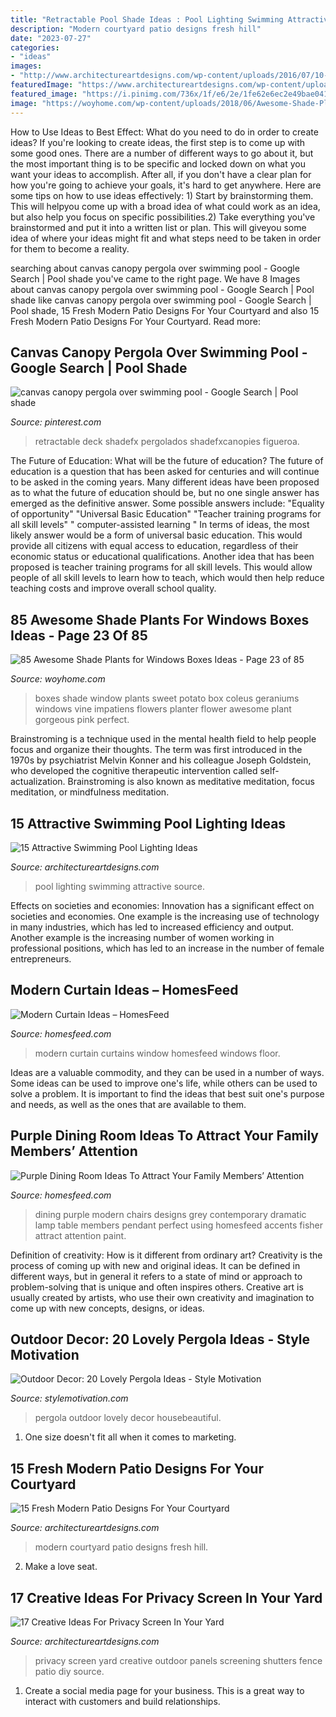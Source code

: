 ```yaml
---
title: "Retractable Pool Shade Ideas : Pool Lighting Swimming Attractive Source"
description: "Modern courtyard patio designs fresh hill"
date: "2023-07-27"
categories:
- "ideas"
images:
- "http://www.architectureartdesigns.com/wp-content/uploads/2016/07/10-60.jpg"
featuredImage: "https://www.architectureartdesigns.com/wp-content/uploads/2015/09/10-630x355.png"
featured_image: "https://i.pinimg.com/736x/1f/e6/2e/1fe62e6ec2e49bae041f718a9402f5d2.jpg"
image: "https://woyhome.com/wp-content/uploads/2018/06/Awesome-Shade-Plants-for-Windows-Boxes-Ideas-63.jpg"
---
```



How to Use Ideas to Best Effect: What do you need to do in order to create ideas?
If you're looking to create ideas, the first step is to come up with some good ones. There are a number of different ways to go about it, but the most important thing is to be specific and locked down on what you want your ideas to accomplish. After all, if you don't have a clear plan for how you're going to achieve your goals, it's hard to get anywhere. Here are some tips on how to use ideas effectively: 1) Start by brainstorming them. This will helpyou come up with a broad idea of what could work as an idea, but also help you focus on specific possibilities.2) Take everything you've brainstormed and put it into a written list or plan. This will giveyou some idea of where your ideas might fit and what steps need to be taken in order for them to become a reality.

	

		
searching about canvas canopy pergola over swimming pool - Google Search | Pool shade you've came to the right page. We have 8 Images about canvas canopy pergola over swimming pool - Google Search | Pool shade like canvas canopy pergola over swimming pool - Google Search | Pool shade, 15 Fresh Modern Patio Designs For Your Courtyard and also 15 Fresh Modern Patio Designs For Your Courtyard. Read more:
		
    
## Canvas Canopy Pergola Over Swimming Pool - Google Search | Pool Shade

<img loading=lazy src="https://i.pinimg.com/736x/1f/e6/2e/1fe62e6ec2e49bae041f718a9402f5d2.jpg" onerror="this.onerror=null;this.src='https://tse3.mm.bing.net/th?id=OIP.sUGLH1ivj1HAr0Gnbj4aQwHaE7&amp;pid=15.1';" alt="canvas canopy pergola over swimming pool - Google Search | Pool shade">

_Source: pinterest.com_

>retractable deck shadefx pergolados shadefxcanopies figueroa. 

	

The Future of Education: What will be the future of education?
The future of education is a question that has been asked for centuries and will continue to be asked in the coming years. Many different ideas have been proposed as to what the future of education should be, but no one single answer has emerged as the definitive answer. Some possible answers include: 
"Equality of opportunity" 
"Universal Basic Education" 
"Teacher training programs for all skill levels" 
" computer-assisted learning "
In terms of ideas, the most likely answer would be a form of universal basic education. This would provide all citizens with equal access to education, regardless of their economic status or educational qualifications. Another idea that has been proposed is teacher training programs for all skill levels. This would allow people of all skill levels to learn how to teach, which would then help reduce teaching costs and improve overall school quality.

    
## 85 Awesome Shade Plants For Windows Boxes Ideas - Page 23 Of 85

<img loading=lazy src="https://woyhome.com/wp-content/uploads/2018/06/Awesome-Shade-Plants-for-Windows-Boxes-Ideas-63.jpg" onerror="this.onerror=null;this.src='https://tse4.mm.bing.net/th?id=OIP.DJfzT859lcn5RSoTcEwCxwHaNA&amp;pid=15.1';" alt="85 Awesome Shade Plants for Windows Boxes Ideas - Page 23 of 85">

_Source: woyhome.com_

>boxes shade window plants sweet potato box coleus geraniums windows vine impatiens flowers planter flower awesome plant gorgeous pink perfect. 

	

Brainstroming is a technique used in the mental health field to help people focus and organize their thoughts. The term was first introduced in the 1970s by psychiatrist Melvin Konner and his colleague Joseph Goldstein, who developed the cognitive therapeutic intervention called self-actualization. Brainstroming is also known as meditative meditation, focus meditation, or mindfulness meditation.

    
## 15 Attractive Swimming Pool Lighting Ideas

<img loading=lazy src="https://www.architectureartdesigns.com/wp-content/uploads/2015/09/10-630x355.png" onerror="this.onerror=null;this.src='https://tse2.mm.bing.net/th?id=OIP.fRWZuoFXgckyE2qbNVvzngHaEL&amp;pid=15.1';" alt="15 Attractive Swimming Pool Lighting Ideas">

_Source: architectureartdesigns.com_

>pool lighting swimming attractive source. 

	

Effects on societies and economies:
Innovation has a significant effect on societies and economies. One example is the increasing use of technology in many industries, which has led to increased efficiency and output. Another example is the increasing number of women working in professional positions, which has led to an increase in the number of female entrepreneurs.

    
## Modern Curtain Ideas – HomesFeed

<img loading=lazy src="https://homesfeed.com/wp-content/uploads/2015/08/Elegant-and-modern-black-and-red-curtain-for-corner-windows-wood-planks-floor-system-glass-window-and-trims-.jpg" onerror="this.onerror=null;this.src='https://tse3.mm.bing.net/th?id=OIP.VWat2Om_xHfXTNBWfTJMmQHaJ6&amp;pid=15.1';" alt="Modern Curtain Ideas – HomesFeed">

_Source: homesfeed.com_

>modern curtain curtains window homesfeed windows floor. 

	

Ideas are a valuable commodity, and they can be used in a number of ways. Some ideas can be used to improve one's life, while others can be used to solve a problem. It is important to find the ideas that best suit one's purpose and needs, as well as the ones that are available to them.

    
## Purple Dining Room Ideas To Attract Your Family Members’ Attention

<img loading=lazy src="http://homesfeed.com/wp-content/uploads/2015/03/wonderful-dining-room-concept-with-purple-shade-feat-cute-white-fabric-chairs-and-long-black-table-with-eclectic-fireplace-also-interesting-dark-purple-curtain-in-hardwooden-flooring.jpg" onerror="this.onerror=null;this.src='https://tse1.mm.bing.net/th?id=OIP.1RSD_s27Ij2ybpTKWFzSqwHaLH&amp;pid=15.1';" alt="Purple Dining Room Ideas To Attract Your Family Members’ Attention">

_Source: homesfeed.com_

>dining purple modern chairs designs grey contemporary dramatic lamp table members pendant perfect using homesfeed accents fisher attract attention paint. 

	

Definition of creativity: How is it different from ordinary art?
Creativity is the process of coming up with new and original ideas. It can be defined in different ways, but in general it refers to a state of mind or approach to problem-solving that is unique and often inspires others. Creative art is usually created by artists, who use their own creativity and imagination to come up with new concepts, designs, or ideas.

    
## Outdoor Decor: 20 Lovely Pergola Ideas - Style Motivation

<img loading=lazy src="https://homebnc.com/homeimg/2017/03/12-pergola-ideas-homebnc.jpg" onerror="this.onerror=null;this.src='https://tse4.mm.bing.net/th?id=OIP.EJBvl7osLPwA2kz6-hNq9gHaKA&amp;pid=15.1';" alt="Outdoor Decor: 20 Lovely Pergola Ideas - Style Motivation">

_Source: stylemotivation.com_

>pergola outdoor lovely decor housebeautiful. 

	

1. One size doesn't fit all when it comes to marketing.

    
## 15 Fresh Modern Patio Designs For Your Courtyard

<img loading=lazy src="http://www.architectureartdesigns.com/wp-content/uploads/2014/10/15-Fresh-Modern-Patio-Designs-For-Your-Courtyard-2-630x945.jpg" onerror="this.onerror=null;this.src='https://tse4.mm.bing.net/th?id=OIP.0SZ7gosowuWMMFpCjNUk5wHaLH&amp;pid=15.1';" alt="15 Fresh Modern Patio Designs For Your Courtyard">

_Source: architectureartdesigns.com_

>modern courtyard patio designs fresh hill. 

	

2. Make a love seat.

    
## 17 Creative Ideas For Privacy Screen In Your Yard

<img loading=lazy src="http://www.architectureartdesigns.com/wp-content/uploads/2016/07/10-60.jpg" onerror="this.onerror=null;this.src='https://tse3.mm.bing.net/th?id=OIP.N1KL4hNugeWIsG3Adr7_LgHaJ4&amp;pid=15.1';" alt="17 Creative Ideas For Privacy Screen In Your Yard">

_Source: architectureartdesigns.com_

>privacy screen yard creative outdoor panels screening shutters fence patio diy source. 

	

1. Create a social media page for your business. This is a great way to interact with customers and build relationships.

